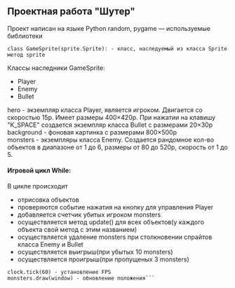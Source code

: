 ## Проектная работа "Шутер"
Проект написан на языке Python
random, pygame — используемые библиотеки

	class GameSprite(sprite.Sprite): - класс, наследуемый из класса Sprite метод sprite
    
Классы наследники GameSprite:

- Player
- Enemy
- Bullet

hero - экземпляр класса Player, является игроком. Двигается со скоростью 15p. Имеет размеры 400×420p. При нажатии на клавишу "K_SPACE" создается экземпляр класса Bullet с размерами 20×30p
background - фоновая картинка с размерами 800×500p  
monsters - экземпляры класса Enemy. Создается рандомное кол-во  объектов в диапазоне от 1 до 6, размеры от 80 до 520p, скорость от 1 до 5. 

#### Игровой цикл While:
В цикле происходит 
- отрисовка объектов
- проверяются событие нажатия на кнопку для управления Player
- добавляется счетчик убитых игроком monsters
- осуществляется метод update() для всех объектов(у каждого объекта свой метод с этим названием)
- осуществляется удаление monsters при столкновении спрайтов класса Enemy и Bullet
- осуществляется выигрыш(при убытых 10 monsters)
- осуществляется проигрыш(при пропущеных 3 monsters)

```
clock.tick(60) - установление FPS  
monsters.draw(window) - обновление положения```
